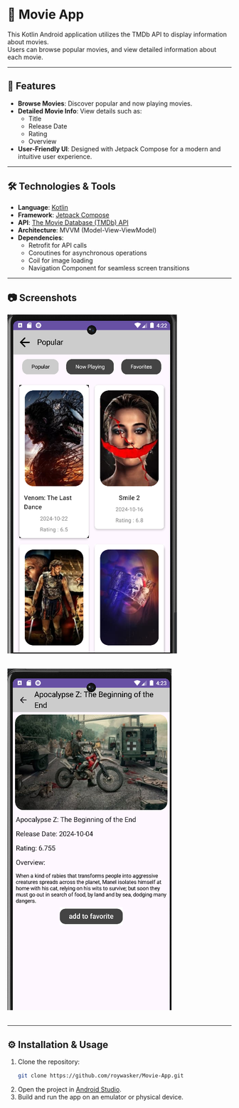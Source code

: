 # 🎥 Movie App

This Kotlin Android application utilizes the TMDb API to display information about movies. <br>
Users can browse popular movies, and view detailed information about each movie.

---

## 🚀 Features

- **Browse Movies**: Discover popular and now playing movies.
- **Detailed Movie Info**: View details such as:
    - Title
    - Release Date
    - Rating
    - Overview
- **User-Friendly UI**: Designed with Jetpack Compose for a modern and intuitive user experience.

---

## 🛠️ Technologies & Tools

- **Language**: [Kotlin](https://kotlinlang.org/)
- **Framework**: [Jetpack Compose](https://developer.android.com/jetpack/compose)
- **API**: [The Movie Database (TMDb) API](https://developers.themoviedb.org/)
- **Architecture**: MVVM (Model-View-ViewModel)
- **Dependencies**:
    - Retrofit for API calls
    - Coroutines for asynchronous operations
    - Coil for image loading
    - Navigation Component for seamless screen transitions

---

## 📷 Screenshots

![Home_screen](image/home_screen.png)<br><br>

![Movie_details](image/movie_details.png)<br><br>

---

## ⚙️ Installation & Usage

1. Clone the repository:
   ```bash
   git clone https://github.com/roywasker/Movie-App.git
   ```
2. Open the project in [Android Studio](https://developer.android.com/studio).
3. Build and run the app on an emulator or physical device.